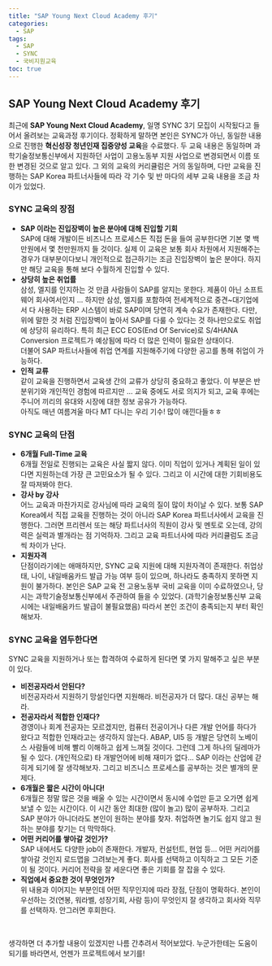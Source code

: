 ```yaml
---
title: "SAP Young Next Cloud Academy 후기"
categories: 
  - SAP
tags:
  - SAP
  - SYNC
  - 국비지원교육
toc: true
---
```




## SAP Young Next Cloud Academy  후기

최근에 **SAP Young Next Cloud Academy**, 일명 SYNC 3기 모집이 시작됬다고 들어서 올려보는 교육과정 후기이다. 정확하게 말하면 본인은 SYNC가 아닌, 동일한 내용으로 진행한 **혁신성장 청년인재 집중양성 교육**을 수료했다. 두 교육 내용은 동일하며 과학기술정보통신부에서 지원하던 사업이 고용노동부 지원 사업으로 변경되면서 이름 또한 변경된 것으로 알고 있다. 그 외의 교육의 커리큘럼은 거의 동일하며, 다만 교육을 진행하는 SAP Korea 파트너사들에 따라 각 기수 및 반 마다의 세부 교육 내용을 조금 차이가 있었다. 



### SYNC 교육의 장점

- **SAP 이라는 진입장벽이 높은 분야에 대해 진입할 기회**<br>SAP에 대해 개발이든 비즈니스 프로세스든 직접 돈을 들여 공부한다면 기본 몇 백만원에서 몇 천만원까지 들 것이다. 실제 이 교육은 보통 회사 차원에서 지원해주는 경우가 대부분이다보니 개인적으로 접근하기는 조금 진입장벽이 높은 분야다. 하지만 해당 교육을 통해 보다 수월하게 진입할 수 있다.
- **상당히 높은 취업률**<br>삼성, 엘지를 인지하는 것 만큼 사람들이 SAP를 알지는 못한다. 제품이 아닌 소프트웨어 회사여서인지 ... 하지만 삼성, 엘지를 포함하여 전세계적으로 중견~대기업에서 다 사용하는 ERP 시스템이 바로 SAP이며 당연히 계속 수요가 존재한다. 다만, 위에 말한 것 처럼 진입장벽이 높아서 SAP를 다룰 수 있다는 것 하나만으로도 취업에 상당히 유리하다. 특히 최근 ECC EOS(End Of Service)로  S/4HANA Conversion 프로젝트가 예상됨에 따라 더 많은 인력이 필요한 상태이다. <br>더불어 SAP 파트너사들에 취업 연계를 지원해주기에 다양한 공고를 통해 취업이 가능하다. 
- **인적 교류**<br>같이 교육을 진행하면서 교육생 간의 교류가 상당히 중요하고 좋았다. 이 부분은 반 분위기와 개인적인 경험에 따르지만 ... 교육 중에도 서로 의지가 되고, 교육 후에는 주니어 끼리의 유대와 시장에 대한 정보 공유가 가능하다. <br>아직도 매년 여름겨울 마다 MT 다니는 우리 기수! 많이 애낀다들ㅎㅎ



### SYNC 교육의 단점

- **6개월 Full-Time 교육**<br>6개월 전일로 진행되는 교육은 사실 짧지 않다. 이미 직업이 있거나 계획된 일이 있다면 지원하는데 가장 큰 고민요소가 될 수 있다. 그리고 이 시간에 대한 기회비용도 잘 따져봐야 한다. 
- **강사 by 강사**<br>어느 교육과 마찬가지로 강사님에 따라 교육의 질이 많이 차이날 수 있다. 보통 SAP Korea에서 직접 교육을 진행하는 것이 아니라 SAP Korea 파트너사에서 교육을 진행한다. 그러면 프리렌서 또는 해당 파트너사의 직원이 강사 및 멘토로 오는데, 강의력은 실력과 별개라는 점 기억하자. 그리고 교육 파트너사에 따라 커리큘럼도 조금씩 차이가 난다. 
- **지원자격**<br>단점이라기에는 애매하지만, SYNC 교육 지원에 대해 지원자격이 존재한다. 취업상태, 나이, 내일배움카드 발급 가능 여부 등이 있으며, 하나라도 충족하지 못하면 지원이 불가하다. 본인은 SAP 교육 전 고용노동부 국비 교육을 이미 수료하였으나, 당시는 과학기술정보통신부에서 주관하여 들을 수 있었다. (과학기술정보통신부 교육 시에는 내일배움카드 발급이 불필요했음) 따라서 본인 조건이 충족되는지 부터 확인해보자. 



### SYNC 교육을 염두한다면

SYNC 교육을 지원하거나 또는 합격하여 수료하게 된다면 몇 가지 말해주고 싶은 부분이 있다. 

- **비전공자라서 안된다?**<br>비전공자라서 지원하기 망설인다면 지원해라. 비전공자가 더 많다. 대신 공부는 해라.
- **전공자라서 적합한 인재다?**<br>경영이나 회계 전공자는 모르겠지만, 컴퓨터 전공이거나 다른 개발 언어를 하다가 왔다고 적합한 인재라고는 생각하지 않는다. ABAP, UI5 등 개발은 당연히 노베이스 사람들에 비해 빨리 이해하고 쉽게 느껴질 것이다. 그런데 그게 하나의 딜레마가 될 수 있다. (개인적으로) 타 개발언어에 비해 재미가 없다...  SAP 이라는 산업에 갇히게 되기에 잘 생각해보자. 그리고 비즈니스 프로세스를 공부하는 것은 별개의 문제다. 
- **6개월은 짧은 시간이 아니다!**<br>6개월은 정말 많은 것을 배울 수 있는 시간이면서 동시에 수업만 듣고 오가면 쉽게 보낼 수 있는 시간이다. 이 시간 동안 최대한 (많이 놀고) 많이 공부하자. 그리고 SAP 분야가 아니더라도 본인이 원하는 분야를 찾자. 취업하면 놀기도 쉽지 않고 원하는 분야를 찾기는 더 막막하다. 
- **어떤 커리어를 쌓아갈 것인가?**<br>SAP 내에서도 다양한 job이 존재한다. 개발자, 컨설턴트, 현업 등... 어떤 커리어를 쌓아갈 것인지 로드맵을 그려보는게 좋다. 회사를 선택하고 이직하고 그 모든 기준이 될 것이다. 커리어 전략을 잘 세운다면 좋은 기회를 잘 잡을 수 있다. 
- **직업에서 중요한 것이 무엇인가?**<br>위 내용과 이어지는 부분인데 어떤 직무인지에 따라 장점, 단점이 명확하다. 본인이 우선하는 것(연봉, 워라벨, 성장기회, 사람 등)이 무엇인지 잘 생각하고 회사와 직무를 선택하자. 안그러면 후회한다. 

<br>

생각하면 더 추가할 내용이 있겠지만 나름 간추려서 적어보았다. 누군가한테는 도움이 되기를 바라면서, 언젠가 프로젝트에서 보기를!





